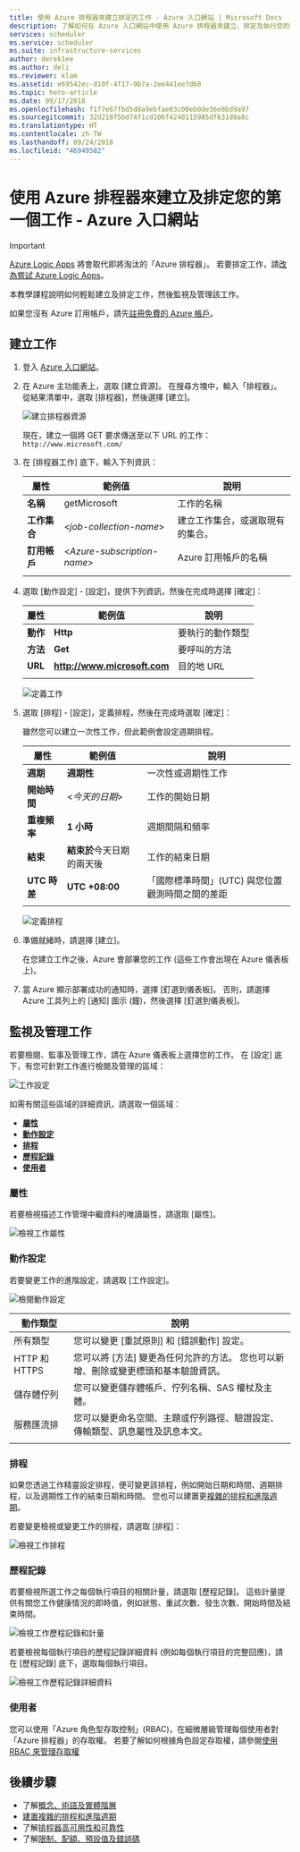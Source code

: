 ```yaml
---
title: 使用 Azure 排程器來建立排定的工作 - Azure 入口網站 | Microsoft Docs
description: 了解如何在 Azure 入口網站中使用 Azure 排程器來建立、排定及執行您的第一個自動化工作
services: scheduler
ms.service: scheduler
ms.suite: infrastructure-services
author: derek1ee
ms.author: deli
ms.reviewer: klam
ms.assetid: e69542ec-d10f-4f17-9b7a-2ee441ee7d68
ms.topic: hero-article
ms.date: 09/17/2018
ms.openlocfilehash: f1f7e67fbd5d8a9ebfae03c00eb0de36e86d9a97
ms.sourcegitcommit: 32d218f5bd74f1cd106f4248115985df631d0a8c
ms.translationtype: HT
ms.contentlocale: zh-TW
ms.lasthandoff: 09/24/2018
ms.locfileid: "46949582"
---
```

# <a name="create-and-schedule-your-first-job-with-azure-scheduler---azure-portal"></a>使用 Azure 排程器來建立及排定您的第一個工作 - Azure 入口網站

> [!IMPORTANT]
> [Azure Logic Apps](../logic-apps/logic-apps-overview.md) 將會取代即將淘汰的「Azure 排程器」。 若要排定工作，請[改為嘗試 Azure Logic Apps](../scheduler/migrate-from-scheduler-to-logic-apps.md)。 

本教學課程說明如何輕鬆建立及排定工作，然後監視及管理該工作。 

如果您沒有 Azure 訂用帳戶，請先<a href="https://azure.microsoft.com/free/" target="_blank">註冊免費的 Azure 帳戶</a>。

## <a name="create-job"></a>建立工作

1. 登入 [Azure 入口網站](https://portal.azure.com/)。  

1. 在 Azure 主功能表上，選取 [建立資源]。 在搜尋方塊中，輸入「排程器」。 從結果清單中，選取 [排程器]，然後選擇 [建立]。

   ![建立排程器資源](./media/scheduler-get-started-portal/scheduler-v2-portal-marketplace-create.png)

   現在，建立一個將 GET 要求傳送至以下 URL 的工作：`http://www.microsoft.com/` 

1. 在 [排程器工作] 底下，輸入下列資訊：

   | 屬性 | 範例值 | 說明 |
   |----------|---------------|-------------| 
   | **名稱** | getMicrosoft | 工作的名稱 | 
   | **工作集合** | <*job-collection-name*> | 建立工作集合，或選取現有的集合。 | 
   | **訂用帳戶** | <*Azure-subscription-name*> | Azure 訂用帳戶的名稱 | 
   |||| 

1. 選取 [動作設定] - [設定]，提供下列資訊，然後在完成時選擇 [確定]：

   | 屬性 | 範例值 | 說明 |
   |----------|---------------|-------------| 
   | **動作** | **Http** | 要執行的動作類型 | 
   | **方法** | **Get** | 要呼叫的方法 | 
   | **URL** | **http://www.microsoft.com** | 目的地 URL | 
   |||| 
   
   ![定義工作](./media/scheduler-get-started-portal/scheduler-v2-portal-action-settings.png)

1. 選取 [排程] - [設定]，定義排程，然後在完成時選取 [確定]：

   雖然您可以建立一次性工作，但此範例會設定週期排程。

   | 屬性 | 範例值 | 說明 |
   |----------|---------------|-------------| 
   | **週期** | **週期性** | 一次性或週期性工作 | 
   | **開始時間** | <*今天的日期*> | 工作的開始日期 | 
   | **重複頻率** | **1 小時** | 週期間隔和頻率 | 
   | **結束** | **結束於**今天日期的兩天後 | 工作的結束日期 | 
   | **UTC 時差** | **UTC +08:00** | 「國際標準時間」(UTC) 與您位置觀測時間之間的差距 | 
   |||| 

   ![定義排程](./media/scheduler-get-started-portal/scheduler-v2-portal-recurrence-schedule.png)

1. 準備就緒時，請選擇 [建立]。

   在您建立工作之後，Azure 會部署您的工作 (這些工作會出現在 Azure 儀表板上)。 

1. 當 Azure 顯示部署成功的通知時，選擇 [釘選到儀表板]。 否則，請選擇 Azure 工具列上的 [通知] 圖示 (鐘)，然後選擇 [釘選到儀表板]。

## <a name="monitor-and-manage-jobs"></a>監視及管理工作

若要檢閱、監事及管理工作，請在 Azure 儀表板上選擇您的工作。 在 [設定] 底下，有您可針對工作進行檢閱及管理的區域：

![工作設定](./media/scheduler-get-started-portal/scheduler-v2-portal-job-overview-1.png)

如需有關這些區域的詳細資訊，請選取一個區域：

* [**屬性**](#properties)
* [**動作設定**](#action-settings)
* [**排程**](#schedule)
* [**歷程記錄**](#history)
* [**使用者**](#users)

<a name="properties"></a>

### <a name="properties"></a>屬性

若要檢視描述工作管理中繼資料的唯讀屬性，請選取 [屬性]。

![檢視工作屬性](./media/scheduler-get-started-portal/scheduler-v2-portal-job-properties.png)

<a name="action-settings"></a>

### <a name="action-settings"></a>動作設定

若要變更工作的進階設定，請選取 [工作設定]。 

![檢閱動作設定](./media/scheduler-get-started-portal/scheduler-v2-portal-job-action-settings.png)

| 動作類型 | 說明 | 
|-------------|-------------| 
| 所有類型 | 您可以變更 [重試原則] 和 [錯誤動作] 設定。 | 
| HTTP 和 HTTPS | 您可以將 [方法] 變更為任何允許的方法。 您也可以新增、刪除或變更標頭和基本驗證資訊。 | 
| 儲存體佇列| 您可以變更儲存體帳戶、佇列名稱、SAS 權杖及主體。 | 
| 服務匯流排 | 您可以變更命名空間、主題或佇列路徑、驗證設定、傳輸類型、訊息屬性及訊息本文。 | 
||| 

<a name="schedule"></a>

### <a name="schedule"></a>排程

如果您透過工作精靈設定排程，便可變更該排程，例如開始日期和時間、週期排程，以及週期性工作的結束日期和時間。
您也可以建置更[複雜的排程和進階週期](scheduler-advanced-complexity.md)。

若要變更檢視或變更工作的排程，請選取 [排程]：

![檢視工作排程](./media/scheduler-get-started-portal/scheduler-v2-portal-job-schedule.png)

<a name="history"></a>

### <a name="history"></a>歷程記錄

若要檢視所選工作之每個執行項目的相關計量，請選取 [歷程記錄]。 這些計量提供有關您工作健康情況的即時值，例如狀態、重試次數、發生次數、開始時間及結束時間。

![檢視工作歷程記錄和計量](./media/scheduler-get-started-portal/scheduler-v2-portal-job-history.png)

若要檢視每個執行項目的歷程記錄詳細資料 (例如每個執行項目的完整回應)，請在 [歷程記錄] 底下，選取每個執行項目。 

![檢視工作歷程記錄詳細資料](./media/scheduler-get-started-portal/scheduler-v2-portal-job-history-details.png)

<a name="users"></a>

### <a name="users"></a>使用者

您可以使用「Azure 角色型存取控制」(RBAC)，在細微層級管理每個使用者對「Azure 排程器」的存取權。 若要了解如何根據角色設定存取權，請參閱[使用 RBAC 來管理存取權](../role-based-access-control/role-assignments-portal.md)

## <a name="next-steps"></a>後續步驟

* 了解[概念、術語及實體階層](scheduler-concepts-terms.md)
* [建置複雜的排程和進階週期](scheduler-advanced-complexity.md)
* 了解[排程器高可用性和可靠性](scheduler-high-availability-reliability.md)
* 了解[限制、配額、預設值及錯誤碼](scheduler-limits-defaults-errors.md)
